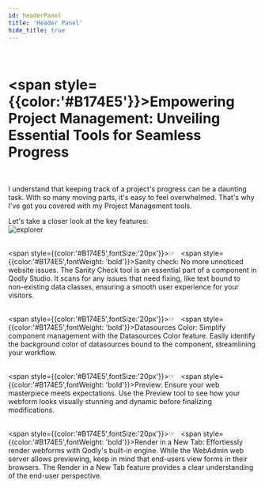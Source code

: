 ```yaml
---
id: headerPanel
title: 'Header Panel'
hide_title: true
---
```

<br />

# <span style={{color:'#B174E5'}}>Empowering Project Management: Unveiling Essential Tools for Seamless Progress</span>

<br />

I understand that keeping track of a project's progress can be a daunting task. With so many moving parts, it's easy to feel overwhelmed. That's why I've got you covered with my Project Management tools. <br />


<div class="columnsText">
    <div class="column-left" style={{width: '50%'}}>
        Let's take a closer look at the key features: 
    </div>
    <div class="column-right" style={{width: '30%'}}>
        <img alt="explorer" src={require('./img/headerPanel.png').default} style={{borderRadius: '6px'}} />
    </div>
</div>

<br />

<span style={{color:'#B174E5',fontSize:'20px'}}>&#9758; &nbsp;</span> <span style={{color:'#B174E5',fontWeight: 'bold'}}>Sanity check:</span> No more unnoticed website issues. The Sanity Check tool is an essential part of a component in Qodly Studio. It scans for any issues that need fixing, like text bound to non-existing data classes, ensuring a smooth user experience for your visitors.<br /><br />

<span style={{color:'#B174E5',fontSize:'20px'}}>&#9758; &nbsp;</span> <span style={{color:'#B174E5',fontWeight: 'bold'}}>Datasources Color:</span> Simplify component management with the Datasources Color feature. Easily identify the background color of datasources bound to the component, streamlining your workflow.<br /><br />

<span style={{color:'#B174E5',fontSize:'20px'}}>&#9758; &nbsp;</span> <span style={{color:'#B174E5',fontWeight: 'bold'}}>Preview:</span> Ensure your web masterpiece meets expectations. Use the Preview tool to see how your webform looks visually stunning and dynamic before finalizing modifications.<br /><br />


<span style={{color:'#B174E5',fontSize:'20px'}}>&#9758; &nbsp;</span> <span style={{color:'#B174E5',fontWeight: 'bold'}}>Render in a New Tab:</span> Effortlessly render webforms with Qodly's built-in engine. While the WebAdmin web server allows previewing, keep in mind that end-users view forms in their browsers. The Render in a New Tab feature provides a clear understanding of the end-user perspective.<br /><br />

<br />

